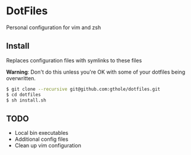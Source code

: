 # DotFiles

Personal configuration for vim and zsh

## Install

Replaces configuration files with symlinks to these files

**Warning**: Don't do this unless you're OK with some of your dotfiles being overwritten.

```bash
$ git clone --recursive git@github.com:gthole/dotfiles.git
$ cd dotfiles
$ sh install.sh
```

## TODO

- Local bin executables
- Additional config files
- Clean up vim configuration
